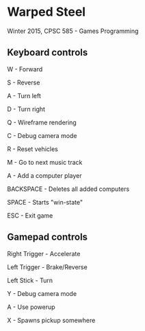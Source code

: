 # Warped Steel
Winter 2015, CPSC 585 - Games Programming

Keyboard controls
-----------------

W -		Forward

S -		Reverse

A -		Turn left

D -		Turn right

Q -		Wireframe rendering

C -		Debug camera mode

R -		Reset vehicles

M -		Go to next music track

A -		Add a computer player

BACKSPACE - Deletes all added computers

SPACE - Starts "win-state"

ESC -	Exit game




Gamepad controls
----------------

Right Trigger -		Accelerate

Left Trigger -		Brake/Reverse

Left Stick -		Turn

Y -					Debug camera mode

A -         Use powerup

X -         Spawns pickup somewhere
